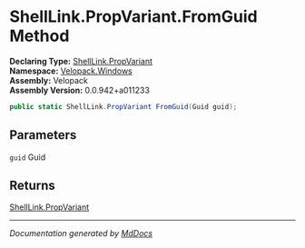 ﻿<!--  
  <auto-generated>   
    The contents of this file were generated by a tool.  
    Changes to this file may be list if the file is regenerated  
  </auto-generated>   
-->

# ShellLink.PropVariant.FromGuid Method

**Declaring Type:** [ShellLink.PropVariant](../index.md)  
**Namespace:** [Velopack.Windows](../../../index.md)  
**Assembly:** Velopack  
**Assembly Version:** 0.0.942+a011233

```csharp
public static ShellLink.PropVariant FromGuid(Guid guid);
```

## Parameters

`guid`  Guid

## Returns

[ShellLink.PropVariant](../index.md)

___

*Documentation generated by [MdDocs](https://github.com/ap0llo/mddocs)*
